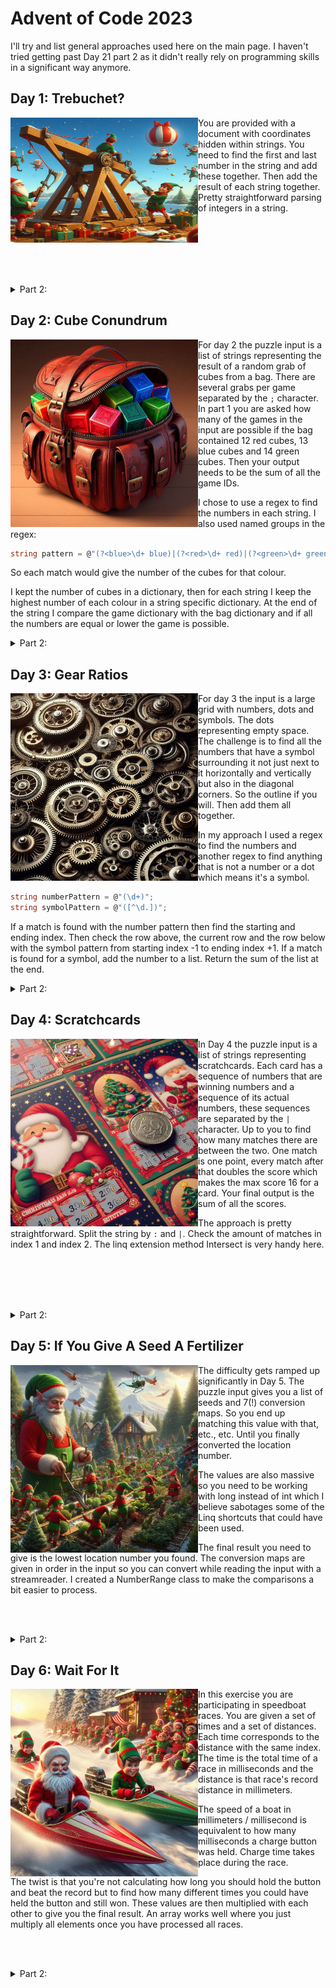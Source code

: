 # Advent of Code 2023

I'll try and list general approaches used here on the main page.
I haven't tried getting past Day 21 part 2 as it didn't really rely on programming skills in a significant way anymore.

## Day 1: Trebuchet?

<img src="ReadmePics/Day1_Trebuchet.jpeg" align="left" alt="Elves working on a trebuchet" height="200" width="300"/>
You are provided with a document with coordinates hidden within strings. You need to find the first and last number in the string and add these together. Then add the result of each string together. Pretty straightforward parsing of integers in a string.

<br><br><br><br><br>
<details>
  <summary>    
    Part 2:
  </summary>
  <br>
  In part 2 the difficulty is ramped up significantly which is a bit surprising for the first challenge of the year. Now you not only need to find integers but also the written out numbers. Same as before find the first and last in each string.

  <br>

  The best approach I came up with for part 2 was storing all possible ways of writing a number (digit and text) in a dictionary  
  and just look for the first and last index of each key. <br>
  Store any found numbers in another dictionary which holds the keys and their indices.  
  Then determine the numbers with the absolute first and last index and add those to the total answer.
</details>

## Day 2: Cube Conundrum

<img src="ReadmePics/Day2_Cube_Conundrum.jpeg" align="left" alt="Colored Cubes in a leather bag" height="300" width="300"/>

For day 2 the puzzle input is a list of strings representing the result of a random grab of cubes from a bag. There are several grabs per game separated by the `;` character. In part 1 you are asked how many of the games in the input are possible if the bag contained 12 red cubes, 13 blue cubes and 14 green cubes. Then your output needs to be the sum of all the game IDs.

I chose to use a regex to find the numbers in each string. I also used named groups in the regex:

```C#
string pattern = @"(?<blue>\d+ blue)|(?<red>\d+ red)|(?<green>\d+ green)";
```

So each match would give the number of the cubes for that colour.

I kept the number of cubes in a dictionary, then for each string I keep the highest number of each colour in a string specific dictionary. At the end of the string I compare the game dictionary with the bag dictionary and if all the numbers are equal or lower the game is possible.

<details>
  <summary>
  Part 2:
  </summary><br>
  Now you are asked to find the minimum number of cubes of each colour that could have been in the bag and the game would still have been possible. You are then to multiply those numbers together which will represent the power of that game's set. Your final output is the sum of all the powers.

<br>

  The approach is basically the same here except that you don't need to compare to the bag dictionary anymore, of course. But the regex approach is still valid. Just update the dictionary if the current match is higher than the current value and you'll get the correct result.
</details>

## Day 3: Gear Ratios

<img src="ReadmePics/Day3_Gear_Ratios.jpeg" align="left" alt="mechanism of many gears" height="300" width="300"/>

For day 3 the input is a large grid with numbers, dots and symbols. The dots representing empty space. The challenge is to find all the numbers that have a symbol surrounding it not just next to it horizontally and vertically but also in the diagonal corners. So the outline if you will. Then add them all together.

In my approach I used a regex to find the numbers and another regex to find anything that is not a number or a dot which means it's a symbol.

```C#
string numberPattern = @"(\d+)";
string symbolPattern = @"([^\d.])";
```

If a match is found with the number pattern then find the starting and ending index. Then check the row above, the current row and the row below with the symbol pattern from starting index -1 to ending index +1. If a match is found for a symbol, add the number to a list. Return the sum of the list at the end.

<details>
  <summary>
  Part 2:
  </summary><br>
In part 2 the rules are entirely different. Now we know that any * is a gear but only if it is surrounded by two separate numbers. A gear ratio is calculated by multiplying those two numbers. Your final output has to be the sum of all these gear ratios.

So obviously my symbol pattern is no longer valid and I am using a pattern that finds * instead:

```C#
string gearPattern = @"(\*)";
```

This is not as straightforward a flipping around of the challenge as it seems at first glance. The number can start further away from the * but its last digit could still be a neighbour of *. So I ended up just checking the entire rows for numbers and checking if any of them had an index that neighbours the *. If there were two number matches then I would add the product of those two numbers to the list and return the sum of the list at the end.
</details>

## Day 4: Scratchcards

<img src="ReadmePics/Day4_Scratchcards.jpeg" align="left" alt="Scratchcard" height="300" width="300"/>

In Day 4 the puzzle input is a list of strings representing scratchcards. Each card has a sequence of numbers that are winning numbers and a sequence of its actual numbers, these sequences are separated by the `|` character. Up to you to find how many matches there are between the two. One match is one point, every match after that doubles the score which makes the max score 16 for a card. Your final output is the sum of all the scores.

The approach is pretty straightforward. Split the string by `:` and `|`. Check the amount of matches in index 1 and index 2. The linq extension method Intersect is very handy here. 

<br><br><br><br>

<details>
  <summary>
  Part 2:
  </summary><br>
For part 2 we need to apply a ridiculous snowball effect. The scratch cards are not winning you points, the reward is an extra copy of the scratch cards below it in the input. Five winning numbers means an extra copy of all five cards following the current one. So you will get dozens of cards which in turn will win hundreds of cards. You need to calculate how many scratch card you will end up with in total.
<br><br>
I decided to use an array that keeps track of the copies of each card. Use a for loop to add copies for the value of the current index.
</details>

## Day 5: If You Give A Seed A Fertilizer

<img src="ReadmePics/Day5_Fertilizer.jpeg" align="left" alt="Elves working in a vegetable garden" height="300" width="300"/>

The difficulty gets ramped up significantly in Day 5. The puzzle input gives you a list of seeds and 7(!) conversion maps. So you end up matching this value with that, etc., etc. Until you finally converted the location number. 

The values are also massive so you need to be working with long instead of int which I believe sabotages some of the Linq shortcuts that could have been used.

The final result you need to give is the lowest location number you found. The conversion maps are given in order in the input so you can convert while reading the input with a streamreader. I created a NumberRange class to make the comparisons a bit easier to process.

<br><br>

<details>
  <summary>
    Part 2:
  </summary><br>
  For part 2 the difficulty is increased by changing the way the input should be read. First you would read a seed number with a start value and amount in its range. Now there is no more seed number given. Instead of 3 numbers only 2 apply which are start value and amount. This way you end up with even more ranges and you don't have to just find the lowest location but the lowest location within the ranges and then the lowest location of those. Dizzy yet? I added a SeedRange class to make the comparisons more manageable.
</details>

## Day 6: Wait For It

<img src="ReadmePics/Day6_Wait_For_It.jpeg" align="left" alt="Elves racing in speedboats" height="300" width="300"/>

In this exercise you are participating in speedboat races. You are given a set of times and a set of distances. Each time corresponds to the distance with the same index. The time is the total time of a race in milliseconds and the distance is that race's record distance in millimeters. 

The speed of a boat in millimeters / millisecond is equivalent to how many milliseconds a charge button was held. Charge time takes place during the race. 

The twist is that you're not calculating how long you should hold the button and beat the record but to find how many different times you could have held the button and still won. These values are then multiplied with each other to give you the final result. An array works well where you just multiply all elements once you have processed all races.

<br><br>

<details>
  <summary>
    Part 2:
  </summary><br>
  For part 2 it turns out that the spaces were not supposed to be in the input. You're actually just racing once so get rid of all the spaces and calculate once more how many different ways you could do better than the record distance in the race. So this actually makes the challenge a lot easier from a coding perspective but you'll be using long instead of int here, of course. Just run the same logic as before but instead of updating an array `winning[i]++` you'll just have a single variable `winning++`.
</details>
